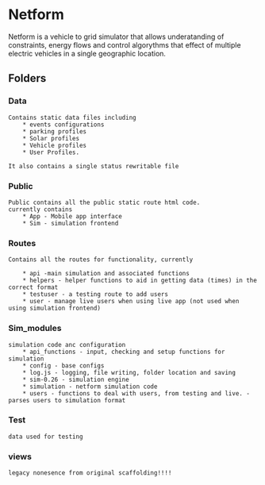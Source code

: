 # Netform

Netform is a vehicle to grid simulator that allows underatanding of constraints, energy flows and control algorythms that effect of multiple electric vehicles in a single geographic location.



## Folders

### Data 

    Contains static data files including 
        * events configurations 
        * parking profiles 
        * Solar profiles 
        * Vehicle profiles
        * User Profiles.

    It also contains a single status rewritable file

### Public

    Public contains all the public static route html code. 
    currently contains
        * App - Mobile app interface
        * Sim - simulation frontend

### Routes

    Contains all the routes for functionality, currently

        * api -main simulation and associated functions
        * helpers - helper functions to aid in getting data (times) in the correct format
        * testuser - a testing route to add users
        * user - manage live users when using live app (not used when using simulation frontend)

### Sim_modules

    simulation code anc configuration
        * api_functions - input, checking and setup functions for simulation
        * config - base configs
        * log.js - logging, file writing, folder location and saving
        * sim-0.26 - simulation engine
        * simulation - netform simulation code
        * users - functions to deal with users, from testing and live. - parses users to simulation format

### Test

    data used for testing

### views 
     
    legacy nonesence from original scaffolding!!!!

